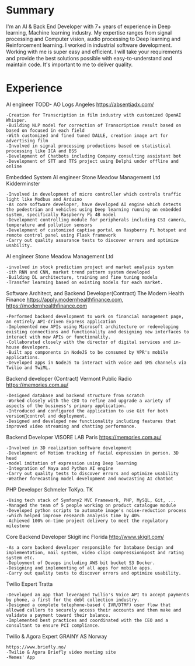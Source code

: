 # Summary
I'm an AI & Back End Developer with 7+ years of experience in Deep learning, Machine learning industry.
My expertise ranges from signal processing and Computer vision, audio processing to Deep learning and Reinforcement learning. I worked in industrial software development.
Working with me is super easy and eﬃcient. I will take your requirements and provide the best solutions possible with easy-to-understand and maintain code. It's important to me to deliver quality.

# Experience
AI engineer
TODD- AO Logs
Angeles
https://absentiadx.com/
```
-Creation for Transcription in film industry with customized OpenAI Whisper.
-Building NLP model for correction of Transcription result based on based on focused in each field
-With customized and fined tuned DALLE, creation image art for advertising film
-Involved in signal processing productions based on statistical processing like ICA and BSS
-Development of Chatbots including Company consulting assistant bot
-Development of STT and TTS project using Delphi under offline and online
```

Embedded System AI engineer
Stone Meadow Management Ltd
Kidderminster
```
-Involved in development of micro controller which controls traffic light like Modbus and Arduino
-As core software developer, have developed AI engine which detects the pedestrian and vehicles using Deep learning running on embedded system, specifically Raspberry Pi 4B model
-Development controlling module for peripherals including CSI camera, temperature and pollution sensors
-Development of customized captive portal on Raspberry Pi hotspot and remote control panel using Flask framework
-Carry out quality assurance tests to discover errors and optimize usability.
```

AI engineer
Stone Meadow Management Ltd
```
-involved in stock prediction project and market analysis system
-ith RNN and CNN, market trend pattern system developed
-Building DL architecture, training and fine tuning models
-Transfer learning based on existing models for each market.
```

Software Architect, and Backend Developer(Contract)
The Modern Health Finance
https://apply.modernhealthfinance.com, https://modernhealthfinance.com
```
-Performed backend development to work on financial management page, an entirely API-driven Express application
-Implemented new APIs using Microsoft architecture or redeveloping existing connections and functionality and designing new interfaces to interact with new APIs or functionality.
-Collaborated closely with the director of digital services and in-house developers.
-Built app components in NodeJS to be consumed by VPR's mobile applications.
-Developed apps in NodeJS to interact with voice and SMS channels via Twilio and TwiML.
```

Backend developer (Contract)
Vermont Public Radio
https://memories.com.au/
```
-Designed database and backend structure from scratch
-Worked closely with the CEO to refine and upgrade a variety of aspects of the business's primary application.
-Introduced and configured the application to use Git for both versioncontrol and deployment.
-Designed and developed new functionality including features that improved video streaming and chatting performance.
```

Backend Developer
VISORE LAB
Paris
https://memories.com.au/
```
-Involved in 3D realization software development
-Development of Motion tracking of facial expression in person. 3D head
-model imitation of expression using Deep learning
-Integration of Maya and Python AI engine
-Carry out quality tests to discover errors and optimize usability
-Weather forecasting model development and nowcasting AI chatbot
```

PHP Developer
Schmeler
ToKyo. TK
```
-Using tech stack of Symfony2 MVC Framework, PHP, MySQL, Git, ...
-Managed the team of 5 people working on product catalogue module
-Developed python scripts to automate image's noise-reduction process
-which helped improve research analysis time by 40%
-Achieved 100% on-time project delivery to meet the regulatory milestone
```

Core Backend Developer
Skigit inc
Florida
http://www.skigit.com/
```
-As a core backend developer responsible for Database Design and implementation, mail system, video clips compression&post and rating system etc.
-Deployment of Devops including AWS bit bucket S3 Docker.
-Designing and implementing of all apps for mobile apps.
-Carry out quality tests to discover errors and optimize usability.
```

Twilio Expert
Tratta
```
-Developed an app that leveraged Twilio's Voice API to accept payments by phone, a first for the debt collection industry.
-Designed a complete telephone-based ( IVR/DTMF) user flow that allowed callers to securely access their accounts and then make and validate a payment toward their balance.
-Implemented best practices and coordinated with the CEO and a consultant to ensure PCI compliance.
```

Twilio & Agora Expert
GRAINY AS
Norway
```
https://www.briefly.no/
-Twilio & Agora Briefly video meeting site
-Memes' App
```
